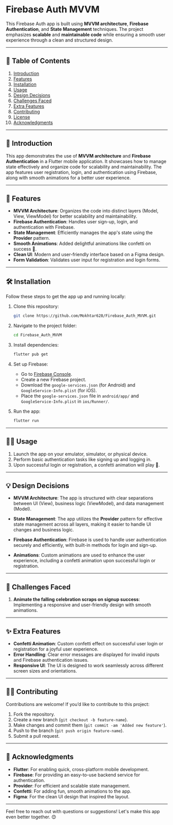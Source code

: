 # Firebase Auth MVVM

This Firebase Auth app is built using **MVVM architecture**, **Firebase Authentication**, and **State Management** techniques. The project emphasizes **scalable** and **maintainable code** while ensuring a smooth user experience through a clean and structured design.

---

## 📝 Table of Contents

1. [Introduction](#-introduction)
2. [Features](#-features)
3. [Installation](#-installation)
4. [Usage](#-usage)
5. [Design Decisions](#-design-decisions)
6. [Challenges Faced](#-challenges-faced)
7. [Extra Features](#-extra-features)
8. [Contributing](#-contributing)
9. [License](#-license)
10. [Acknowledgments](#-acknowledgments)

---

## 🚀 Introduction

This app demonstrates the use of **MVVM architecture** and **Firebase Authentication** in a Flutter mobile application. It showcases how to manage state effectively and organize code for scalability and maintainability. The app features user registration, login, and authentication using Firebase, along with smooth animations for a better user experience.

---

## 🎯 Features

- **MVVM Architecture**: Organizes the code into distinct layers (Model, View, ViewModel) for better scalability and maintainability.
- **Firebase Authentication**: Handles user sign-up, login, and authentication with Firebase.
- **State Management**: Efficiently manages the app's state using the **Provider** pattern.
- **Smooth Animations**: Added delightful animations like confetti on success 🎉.
- **Clean UI**: Modern and user-friendly interface based on a Figma design.
- **Form Validation**: Validates user input for registration and login forms.

---

## 🛠️ Installation

Follow these steps to get the app up and running locally:

1. Clone this repository:

    ```bash
    git clone https://github.com/Mokhtar628/Firebase_Auth_MVVM.git
    ```

2. Navigate to the project folder:

    ```bash
    cd Firebase_Auth_MVVM
    ```

3. Install dependencies:

    ```bash
    flutter pub get
    ```

4. Set up Firebase:
   - Go to [Firebase Console](https://console.firebase.google.com/).
   - Create a new Firebase project.
   - Download the `google-services.json` (for Android) and `GoogleService-Info.plist` (for iOS).
   - Place the `google-services.json` file in `android/app/` and `GoogleService-Info.plist` in `ios/Runner/`.

5. Run the app:

    ```bash
    flutter run
    ```



---

## 🧑‍💻 Usage

1. Launch the app on your emulator, simulator, or physical device.
2. Perform basic authentication tasks like signing up and logging in.
3. Upon successful login or registration, a confetti animation will play 🎉.

---

## 💡 Design Decisions

- **MVVM Architecture**: The app is structured with clear separations between UI (View), business logic (ViewModel), and data management (Model).
  

- **State Management**: The app utilizes the **Provider** pattern for effective state management across all layers, making it easier to handle UI changes and business logic.

- **Firebase Authentication**: Firebase is used to handle user authentication securely and efficiently, with built-in methods for login and sign-up.

- **Animations**: Custom animations are used to enhance the user experience, including a confetti animation upon successful login or registration.

---

## 🚧 Challenges Faced

1. **Animate the falling celebration scraps on signup success**: Implementing a responsive and user-friendly design with smooth animations.

---

## ✨ Extra Features

- **Confetti Animation**: Custom confetti effect on successful user login or registration for a joyful user experience.
- **Error Handling**: Clear error messages are displayed for invalid inputs and Firebase authentication issues.
- **Responsive UI**: The UI is designed to work seamlessly across different screen sizes and orientations.

---

## 👨‍💻 Contributing

Contributions are welcome! If you’d like to contribute to this project:

1. Fork the repository.
2. Create a new branch (`git checkout -b feature-name`).
3. Make changes and commit them (`git commit -am 'Added new feature'`).
4. Push to the branch (`git push origin feature-name`).
5. Submit a pull request.

---

## 🎉 Acknowledgments

- **Flutter**: For enabling quick, cross-platform mobile development.
- **Firebase**: For providing an easy-to-use backend service for authentication.
- **Provider**: For efficient and scalable state management.
- **Confetti**: For adding fun, smooth animations to the app.
- **Figma**: For the clean UI design that inspired the layout.

---

Feel free to reach out with questions or suggestions! Let's make this app even better together. 😊


